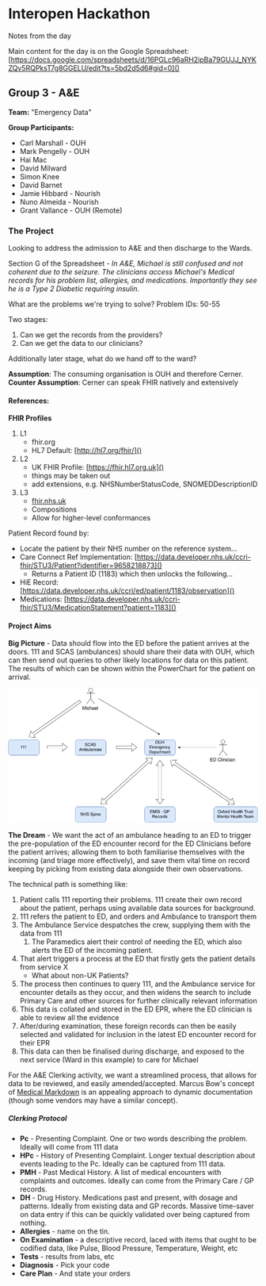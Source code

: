 # Interopen Hackathon

Notes from the day

Main content for the day is on the Google Spreadsheet: [https://docs.google.com/spreadsheets/d/16PGLc96aRH2ipBa79GUJJ_NYKZQv5RQPksT7g8GGELU/edit?ts=5bd2d5d6#gid=0]()


## Group 3 - A&E

**Team:** "Emergency Data"

**Group Participants:**

* Carl Marshall - OUH
* Mark Pengelly - OUH
* Hai Mac
* David Milward
* Simon Knee
* David Barnet
* Jamie Hibbard - Nourish
* Nuno Almeida - Nourish
* Grant Vallance - OUH (Remote)

### The Project

Looking to address the admission to A&E and then discharge to the Wards.

Section G of the Spreadsheet - *In A&E, Michael is still confused and not coherent due to the seizure. The clinicians access Michael's Medical records for his problem list, allergies, and medications. Importantly they see he is a Type 2 Diabetic requiring insulin.*

What are the problems we're trying to solve? Problem IDs: 50-55

Two stages:

1. Can we get the records from the providers?
2. Can we get the data to our clinicians?

Additionally later stage, what do we hand off to the ward?

**Assumption**: The consuming organisation is OUH and therefore Cerner.
**Counter Assumption**: Cerner can speak FHIR natively and extensively

#### References:

**FHIR Profiles**
1. L1
   * fhir.org
   * HL7 Default: [http://hl7.org/fhir/]()
2. L2
   * UK FHIR Profile: [https://fhir.hl7.org.uk]()
   * things may be taken out
   * add extensions, e.g. NHSNumberStatusCode, SNOMEDDescriptionID
3. L3
   * [fhir.nhs.uk]()
   * Compositions
   * Allow for higher-level conformances

Patient Record found by:

* Locate the patient by their NHS number on the reference system...
* Care Connect Ref Implementation: [https://data.developer.nhs.uk/ccri-fhir/STU3/Patient?identifier=9658218873]()
  * Returns a Patient ID (1183) which then unlocks the following...
* HiE Record: [https://data.developer.nhs.uk/ccri/ed/patient/1183/observation]()
* Medications: [https://data.developer.nhs.uk/ccri-fhir/STU3/MedicationStatement?patient=1183]()

#### Project Aims

**Big Picture** - Data should flow into the ED before the patient arrives at the doors. 111 and SCAS (ambulances) should share their data with OUH, which can then send out queries to other likely locations for data on this patient. The results of which can be shown within the PowerChart for the patient on arrival.

![](docs/img/Hackathon-context.png)

**The Dream** - We want the act of an ambulance heading to an ED to trigger the pre-population of the ED encounter record for the ED Clinicians before the patient arrives; allowing them to both familiarise themselves with the incoming (and triage more effectively), and save them vital time on record keeping by picking from existing data alongside their own observations.

The technical path is something like:

1. Patient calls 111 reporting their problems. 111 create their own record about the patient, perhaps using available data sources for background. 
2. 111 refers the patient to ED, and orders and Ambulance to transport them
3. The Ambulance Service despatches the crew, supplying them with the data from 111
   1. The Paramedics alert their control of needing the ED, which also alerts the ED of the incoming patient.
4. That alert triggers a process at the ED that firstly gets the patient details from service X
   * What about non-UK Patients?
5. The process then continues to query 111, and the Ambulance service for encounter details as they occur, and then widens the search to include Primary Care and other sources for further clinically relevant information
6. This data is collated and stored in the ED EPR, where the ED clinician is able to review all the evidence
7. After/during examination, these foreign records can then be easily selected and validated for inclusion in the latest ED encounter record for their EPR
8. This data can then be finalised during discharge, and exposed to the next service (Ward in this example) to care for Michael


For the A&E Clerking activity, we want a streamlined process, that allows for data to be reviewed, and easily amended/accepted. Marcus Bow's concept of [Medical Markdown](https://github.com/open-health-hub/medical-markdown) is an appealing approach to dynamic documentation (though some vendors may have a similar concept). 

##### Clerking Protocol

* **Pc** - Presenting Complaint. One or two words describing the problem. Ideally will come from 111 data
* **HPc** - History of Presenting Complaint. Longer textual description about events leading to the Pc. Ideally can be captured from 111 data.
* **PMH** - Past Medical History. A list of medical encounters with complaints and outcomes. Ideally can come from the Primary Care / GP records.
* **DH** - Drug History. Medications past and present, with dosage and patterns. Ideally from existing data and GP records. Massive time-saver on data entry if this can be quickly validated over being captured from nothing.
* **Allergies** - name on the tin.
* **On Examination** - a descriptive record, laced with items that ought to be codified data, like Pulse, Blood Pressure, Temperature, Weight, etc
* **Tests** - results from labs, etc
* **Diagnosis** - Pick your code
* **Care Plan** - And state your orders
